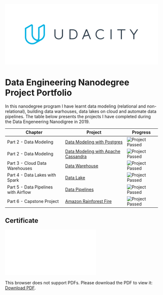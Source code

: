<img src="./images/udacity_logo.png" height="200">

# Data Engineering Nanodegree Project Portfolio

In this nanodegree program I have learnt data modeling (relational and non-relational), building data warhouses, data lakes on cloud and automate data pipelines. The table below presents the projects I have completed during the Data Engeneering Nanodigree in 2019.

| Chapter                              | Project                                                                   | Progress    |
| ------------------------------------ | ------------------------------------------------------------------------- | ------------|
| Part 2 - Data Modeling               | [Data Modeling with Postgres](./Project1_Data_Modelling_With_Postgresql)  | ![Project Passed](https://img.shields.io/badge/project-passed-success.svg)                                      |
| Part 2 - Data Modeling               | [Data Modeling with Apache Cassandra](./Project2_Data_Modelling_With_Cassandra)  |  ![Project Passed](https://img.shields.io/badge/project-passed-success.svg)                                      |
| Part 3 - Cloud Data Warehouses       | [Data Warehouse](./Project3_Cloud_Data_Warehouses_On_AWS)  | ![Project Passed](https://img.shields.io/badge/project-passed-success.svg)       |
| Part 4 - Data Lakes with Spark       | [Data Lake](./Project4_Data_Lakes_On_AWS)                  | ![Project Passed](https://img.shields.io/badge/project-passed-success.svg)            |
| Part 5 - Data Pipelines with Airflow | [Data Pipelines](./Project5_Data_Pipelines_With_Airflow)   | ![Project Passed](https://img.shields.io/badge/project-passed-success.svg)            |
| Part 6 - Capstone Project            | [Amazon Rainforest Fire](./Project6_Capstone_project_Forest_Fire_Observation)                                                                       | ![Project Passed](https://img.shields.io/badge/project-passed-success.svg)            |

## Certificate

<object data="./images/cerificate.pdf" type="application/pdf" width="700px" height="700px">
    <embed src="./images/cerificate.pdf">
        <p>This browser does not support PDFs. Please download the PDF to view it: <a href="./images/cerificate.pdf">Download PDF</a>.</p>
    </embed>
</object>

